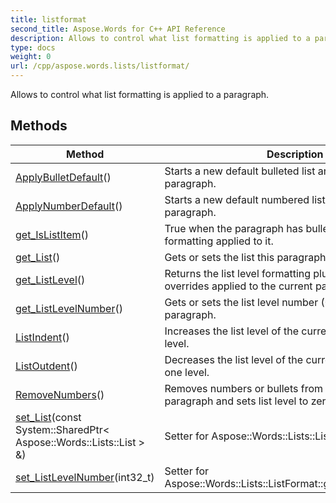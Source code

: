 ```yaml
---
title: listformat
second_title: Aspose.Words for C++ API Reference
description: Allows to control what list formatting is applied to a paragraph. 
type: docs
weight: 0
url: /cpp/aspose.words.lists/listformat/
---
```


Allows to control what list formatting is applied to a paragraph. 

## Methods

| Method | Description |
| --- | --- |
| [ApplyBulletDefault](./applybulletdefault/)() | Starts a new default bulleted list and applies it to the paragraph.  |
| [ApplyNumberDefault](./applynumberdefault/)() | Starts a new default numbered list and applies it to the paragraph.  |
| [get_IsListItem](./get_islistitem/)() | True when the paragraph has bulleted or numbered formatting applied to it.  |
| [get_List](./get_list/)() | Gets or sets the list this paragraph is a member of.  |
| [get_ListLevel](./get_listlevel/)() | Returns the list level formatting plus any formatting overrides applied to the current paragraph.  |
| [get_ListLevelNumber](./get_listlevelnumber/)() | Gets or sets the list level number (0 to 8) for the paragraph.  |
| [ListIndent](./listindent/)() | Increases the list level of the current paragraph by one level.  |
| [ListOutdent](./listoutdent/)() | Decreases the list level of the current paragraph by one level.  |
| [RemoveNumbers](./removenumbers/)() | Removes numbers or bullets from the current paragraph and sets list level to zero.  |
| [set_List](./set_list/)(const System::SharedPtr< Aspose::Words::Lists::List > &) | Setter for Aspose::Words::Lists::ListFormat::get_List.  |
| [set_ListLevelNumber](./set_listlevelnumber/)(int32_t) | Setter for Aspose::Words::Lists::ListFormat::get_ListLevelNumber.  |
